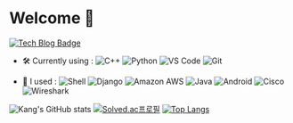 # Welcome 👋

[![Tech Blog Badge](http://img.shields.io/badge/-Tech%20blog-black?style=flat-square&logo=github&link=https://rnltls.tistory.com/)](https://rnltls.tistory.com/)


- 🛠 Currently using :
  ![C++](https://img.shields.io/badge/-C++-00599C?style=plastic&logo=c)
  ![Python](https://img.shields.io/badge/-Python-8fcfd1?style=plastic&logo=Python)
  ![VS Code](https://img.shields.io/badge/-VS%20Code-007ACC?style=plastic&logo=visual-studio-code)
  ![Git](https://img.shields.io/badge/-Git-black?style=plastic&logo=git)
  

- 🔧 I used :
  ![Shell](https://img.shields.io/badge/-Shell-blasck?style=plastic&logo=Shell)
  ![Django](https://img.shields.io/badge/-Django-092E20?style=plastic&logo=Django)
  ![Amazon AWS](https://img.shields.io/badge/Amazon%20AWS-232F3E?style=plastic&logo=amazon-aws)
  ![Java](https://img.shields.io/badge/-java-3f4441?style=plastic&logo=java)
  ![Android](https://img.shields.io/badge/Android-green?logo=Android&logoColor=white)
	![Cisco](https://img.shields.io/badge/Cisco-blue?logo=Cisco&logoColor=white)
	![Wireshark](https://img.shields.io/badge/Wireshark-1679A7?logo=Wireshark&logoColor=white)

![Kang's GitHub stats](https://github-readme-stats.vercel.app/api?username=kangshwan&show_icons=true&theme=radical)
[![Solved.ac프로필](http://mazassumnida.wtf/api/generate_badge?boj=rnltls95)](https://solved.ac/rnltls95)
[![Top Langs](https://github-readme-stats.vercel.app/api/top-langs/?username=kangshwan)](https://github.com/anuraghazra/github-readme-stats)

<!--
**kangshwan/kangshwan** is a ✨ _special_ ✨ repository because its `README.md` (this file) appears on your GitHub profile.

Here are some ideas to get you started:

- 🔭 I’m currently working on ...
- 🌱 I’m currently learning ...
- 👯 I’m looking to collaborate on ...
- 🤔 I’m looking for help with ...
- 💬 Ask me about ...
- 📫 How to reach me: ...
- 😄 Pronouns: ...
- ⚡ Fun fact: ...
-->
